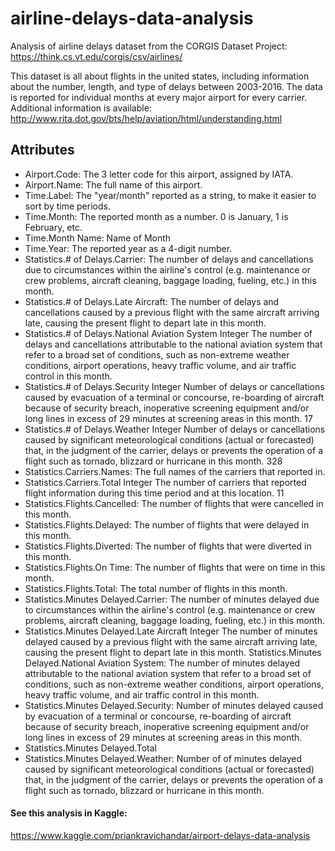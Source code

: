 # airline-delays-data-analysis
Analysis of airline delays dataset from the CORGIS Dataset Project: https://think.cs.vt.edu/corgis/csv/airlines/

This dataset is all about flights in the united states, including information about the number, length, and type of delays between 2003-2016. The data is reported for individual months at every major airport for every carrier. Additional information is available: http://www.rita.dot.gov/bts/help/aviation/html/understanding.html

## Attributes

- Airport.Code: The 3 letter code for this airport, assigned by IATA. 
- Airport.Name:	The full name of this airport.
- Time.Label: The "year/month" reported as a string, to make it easier to sort by time periods.	
- Time.Month: The reported month as a number. 0 is January, 1 is February, etc.	
- Time.Month Name: Name of Month
- Time.Year: The reported year as a 4-digit number.	
- Statistics.# of Delays.Carrier: The number of delays and cancellations due to circumstances within the airline's control (e.g. maintenance or crew problems, aircraft cleaning, baggage loading, fueling, etc.) in this month.	
- Statistics.# of Delays.Late Aircraft: The number of delays and cancellations caused by a previous flight with the same aircraft arriving late, causing the present flight to depart late in this month.	
- Statistics.# of Delays.National Aviation System	Integer	The number of delays and cancellations attributable to the national aviation system that refer to a broad set of conditions, such as non-extreme weather conditions, airport operations, heavy traffic volume, and air traffic control in this month.
- Statistics.# of Delays.Security	Integer	Number of delays or cancellations caused by evacuation of a terminal or concourse, re-boarding of aircraft because of security breach, inoperative screening equipment and/or long lines in excess of 29 minutes at screening areas in this month.	17
- Statistics.# of Delays.Weather	Integer	Number of delays or cancellations caused by significant meteorological conditions (actual or forecasted) that, in the judgment of the carrier, delays or prevents the operation of a flight such as tornado, blizzard or hurricane in this month.	328
- Statistics.Carriers.Names: The full names of the carriers that reported in.	
- Statistics.Carriers.Total	Integer	The number of carriers that reported flight information during this time period and at this location.	11
- Statistics.Flights.Cancelled:	The number of flights that were cancelled in this month.	
- Statistics.Flights.Delayed:	The number of flights that were delayed in this month.
- Statistics.Flights.Diverted:	The number of flights that were diverted in this month.	
- Statistics.Flights.On Time:	The number of flights that were on time in this month.	
- Statistics.Flights.Total: The total number of flights in this month.	
- Statistics.Minutes Delayed.Carrier: The number of minutes delayed due to circumstances within the airline's control (e.g. maintenance or crew problems, aircraft cleaning, baggage loading, fueling, etc.) in this month.
- Statistics.Minutes Delayed.Late Aircraft	Integer	The number of minutes delayed caused by a previous flight with the same aircraft arriving late, causing the present flight to depart late in this month.
Statistics.Minutes Delayed.National Aviation System: The number of minutes delayed attributable to the national aviation system that refer to a broad set of conditions, such as non-extreme weather conditions, airport operations, heavy traffic volume, and air traffic control in this month.
- Statistics.Minutes Delayed.Security: Number of minutes delayed caused by evacuation of a terminal or concourse, re-boarding of aircraft because of security breach, inoperative screening equipment and/or long lines in excess of 29 minutes at screening areas in this month.
- Statistics.Minutes Delayed.Total
- Statistics.Minutes Delayed.Weather:	Number of of minutes delayed caused by significant meteorological conditions (actual or forecasted) that, in the judgment of the carrier, delays or prevents the operation of a flight such as tornado, blizzard or hurricane in this month.

#### See this analysis in Kaggle: 
https://www.kaggle.com/priankravichandar/airport-delays-data-analysis

